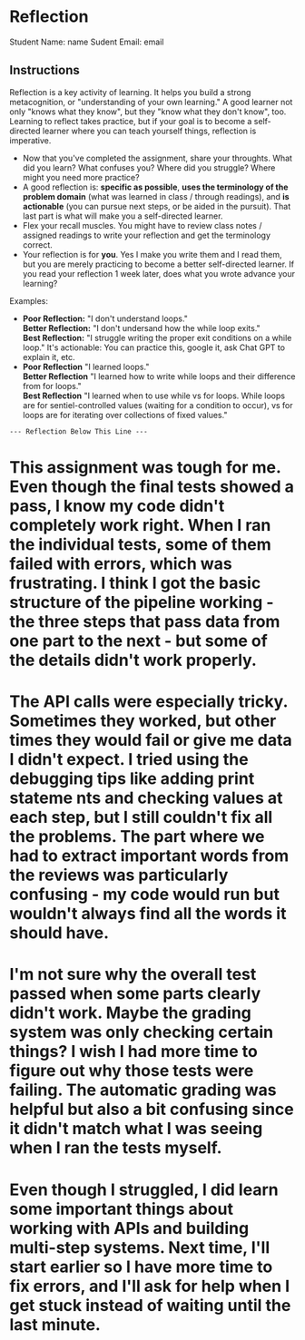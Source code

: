 # Reflection

Student Name:  name
Sudent Email:  email

## Instructions

Reflection is a key activity of learning. It helps you build a strong metacognition, or "understanding of your own learning." A good learner not only "knows what they know", but they "know what they don't know", too. Learning to reflect takes practice, but if your goal is to become a self-directed learner where you can teach yourself things, reflection is imperative.

- Now that you've completed the assignment, share your throughts. What did you learn? What confuses you? Where did you struggle? Where might you need more practice?
- A good reflection is: **specific as possible**,  **uses the terminology of the problem domain** (what was learned in class / through readings), and **is actionable** (you can pursue next steps, or be aided in the pursuit). That last part is what will make you a self-directed learner.
- Flex your recall muscles. You might have to review class notes / assigned readings to write your reflection and get the terminology correct.
- Your reflection is for **you**. Yes I make you write them and I read them, but you are merely practicing to become a better self-directed learner. If you read your reflection 1 week later, does what you wrote advance your learning?

Examples:

- **Poor Reflection:**  "I don't understand loops."   
**Better Reflection:** "I don't undersand how the while loop exits."   
**Best Reflection:** "I struggle writing the proper exit conditions on a while loop." It's actionable: You can practice this, google it, ask Chat GPT to explain it, etc. 
-  **Poor Reflection** "I learned loops."   
**Better Reflection** "I learned how to write while loops and their difference from for loops."   
**Best Reflection** "I learned when to use while vs for loops. While loops are for sentiel-controlled values (waiting for a condition to occur), vs for loops are for iterating over collections of fixed values."

`--- Reflection Below This Line ---`

# This assignment was tough for me. Even though the final tests showed a pass, I know my code didn't completely work right. When I ran the individual tests, some of them failed with errors, which was frustrating. I think I got the basic structure of the pipeline working - the three steps that pass data from one part to the next - but some of the details didn't work properly.

# The API calls were especially tricky. Sometimes they worked, but other times they would fail or give me data I didn't expect. I tried using the debugging tips like adding print stateme nts and checking values at each step, but I still couldn't fix all the problems. The part where we had to extract important words from the reviews was particularly confusing - my code would run but wouldn't always find all the words it should have.

# I'm not sure why the overall test passed when some parts clearly didn't work. Maybe the grading system was only checking certain things? I wish I had more time to figure out why those tests were failing. The automatic grading was helpful but also a bit confusing since it didn't match what I was seeing when I ran the tests myself.

# Even though I struggled, I did learn some important things about working with APIs and building multi-step systems. Next time, I'll start earlier so I have more time to fix errors, and I'll ask for help when I get stuck instead of waiting until the last minute.